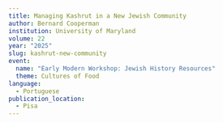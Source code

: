 ```yaml
---
title: Managing Kashrut in a New Jewish Community
author: Bernard Cooperman
institution: University of Maryland
volume: 22
year: "2025"
slug: kashrut-new-community
event:
  name: "Early Modern Workshop: Jewish History Resources"
  theme: Cultures of Food
language:
  - Portuguese
publication_location:
  - Pisa
---
```

